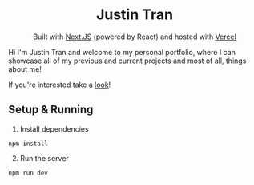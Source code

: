 <h1 align="center">
    Justin Tran
</h1>
<p align="center">Built with <a href="https://nextjs.org/docs/getting-started/installation">Next.JS</a> (powered by React) and hosted with <a href="https://vercel.com/">Vercel</a></p>

Hi I'm Justin Tran and welcome to my personal portfolio, where I can showcase all of my previous and current projects and most of all, things about me!

If you're interested take a [look](https://justin-tran-portfolio.vercel.app/)!

## Setup & Running
1. Install dependencies
```
npm install
```

2. Run the server
```
npm run dev
```